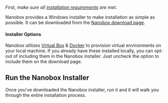 *First, make sure all [installation requirements](/install/requirements/) are met.*

Nanobox provides a Windows installer to make installation as simple as possible. It can be downloaded from the [Nanobox download page](https://nanobox.io/download).

#### Installer Options
Nanobox utilizes [Virtual Box](https://www.virtualbox.org/) & [Docker](https://www.docker.com) to provision virtual environments on your local machine. If you already have these installed locally, you can opt-out of including them in the Nanobox installer. Just uncheck the option to include them on the download page.

## Run the Nanobox Installer
Once you've downloaded the Nanobox installer, run it and it will walk you through the entire installation process.

